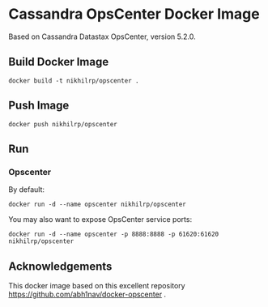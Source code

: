 # Cassandra OpsCenter Docker Image

Based on Cassandra Datastax OpsCenter, version 5.2.0.

## Build Docker Image

	docker build -t nikhilrp/opscenter .

## Push Image

    docker push nikhilrp/opscenter

## Run

### Opscenter

By default:

	docker run -d --name opscenter nikhilrp/opscenter

You may also want to expose OpsCenter service ports:

    docker run -d --name opscenter -p 8888:8888 -p 61620:61620 nikhilrp/opscenter

## Acknowledgements

This docker image based on this excellent repository https://github.com/abh1nav/docker-opscenter .
